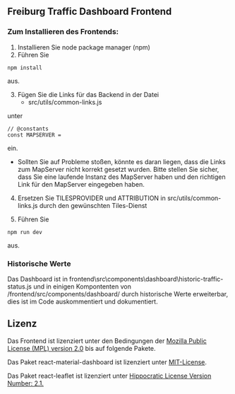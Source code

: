## Freiburg Traffic Dashboard Frontend

### Zum Installieren des Frontends:

1. Installieren Sie node package manager (npm)
2. Führen Sie

```
npm install
```

aus.

3. Fügen Sie die Links für das Backend in der Datei
   - src/utils/common-links.js

unter

```
// @constants
const MAPSERVER =
```

ein.

- Sollten Sie auf Probleme stoßen, könnte es daran liegen, dass die Links zum MapServer nicht korrekt gesetzt wurden. Bitte stellen Sie sicher, dass Sie eine laufende Instanz des MapServer haben und den richtigen Link für den MapServer eingegeben haben.

4. Ersetzen Sie TILESPROVIDER und ATTRIBUTION in src/utils/common-links.js durch den gewünschten Tiles-Dienst

5. Führen Sie

```
npm run dev
```

aus.

### Historische Werte

Das Dashboard ist in frontend\src\components\dashboard\historic-traffic-status.js und in einigen Kompontenten von /frontend/src/components/dashboard/ durch historische Werte erweiterbar, dies ist im Code auskommentiert und dokumentiert.

## Lizenz

Das Frontend ist lizenziert unter den Bedingungen der
[Mozilla Public License (MPL) version 2.0](LICENSE.md) bis auf folgende Pakete.

Das Paket react-material-dashboard ist lizenziert unter
[MIT-License](LICENSE_react-material-dashboard.md).

Das Paket react-leaflet ist lizenziert unter
[Hippocratic License Version Number: 2.1.](LICENSE_react-leaflet.md)
